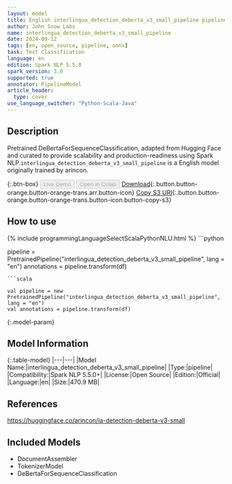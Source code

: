 ```yaml
---
layout: model
title: English interlingua_detection_deberta_v3_small_pipeline pipeline DeBertaForSequenceClassification from arincon
author: John Snow Labs
name: interlingua_detection_deberta_v3_small_pipeline
date: 2024-09-12
tags: [en, open_source, pipeline, onnx]
task: Text Classification
language: en
edition: Spark NLP 5.5.0
spark_version: 3.0
supported: true
annotator: PipelineModel
article_header:
  type: cover
use_language_switcher: "Python-Scala-Java"
---
```


## Description

Pretrained DeBertaForSequenceClassification, adapted from Hugging Face and curated to provide scalability and production-readiness using Spark NLP.`interlingua_detection_deberta_v3_small_pipeline` is a English model originally trained by arincon.

{:.btn-box}
<button class="button button-orange" disabled>Live Demo</button>
<button class="button button-orange" disabled>Open in Colab</button>
[Download](https://s3.amazonaws.com/auxdata.johnsnowlabs.com/public/models/interlingua_detection_deberta_v3_small_pipeline_en_5.5.0_3.0_1726132732756.zip){:.button.button-orange.button-orange-trans.arr.button-icon}
[Copy S3 URI](s3://auxdata.johnsnowlabs.com/public/models/interlingua_detection_deberta_v3_small_pipeline_en_5.5.0_3.0_1726132732756.zip){:.button.button-orange.button-orange-trans.button-icon.button-copy-s3}

## How to use



<div class="tabs-box" markdown="1">
{% include programmingLanguageSelectScalaPythonNLU.html %}
```python

pipeline = PretrainedPipeline("interlingua_detection_deberta_v3_small_pipeline", lang = "en")
annotations =  pipeline.transform(df)   

```
```scala

val pipeline = new PretrainedPipeline("interlingua_detection_deberta_v3_small_pipeline", lang = "en")
val annotations = pipeline.transform(df)

```
</div>

{:.model-param}
## Model Information

{:.table-model}
|---|---|
|Model Name:|interlingua_detection_deberta_v3_small_pipeline|
|Type:|pipeline|
|Compatibility:|Spark NLP 5.5.0+|
|License:|Open Source|
|Edition:|Official|
|Language:|en|
|Size:|470.9 MB|

## References

https://huggingface.co/arincon/ia-detection-deberta-v3-small

## Included Models

- DocumentAssembler
- TokenizerModel
- DeBertaForSequenceClassification